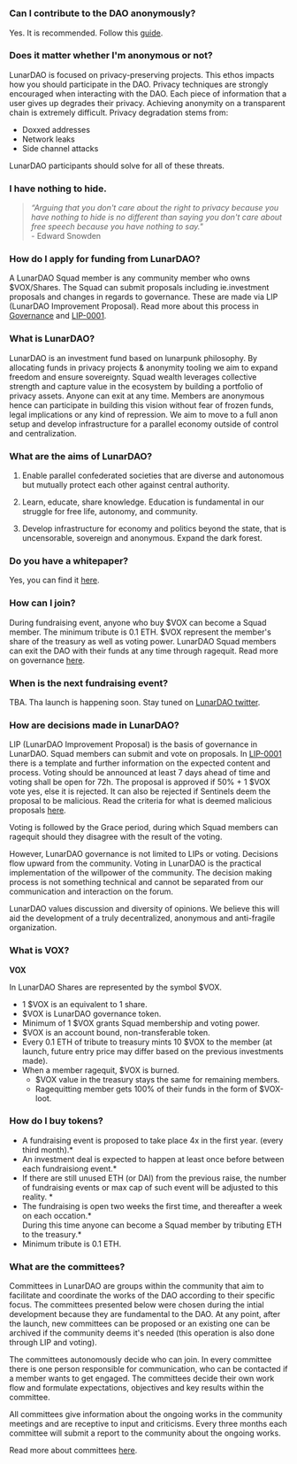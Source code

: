 # 
# 
### Can I contribute to the DAO anonymously?
Yes. It is recommended. Follow this
[guide](./anonymizing_assets.md).

### Does it matter whether I'm anonymous or not?

LunarDAO is focused on privacy-preserving projects. This ethos impacts how you should participate in the DAO. Privacy techniques are strongly encouraged when interacting with the DAO.  Each piece of information that a user gives up degrades their privacy. Achieving anonymity on a
transparent chain is extremely difficult. Privacy degradation stems from:

- Doxxed addresses  
- Network leaks  
- Side channel attacks

LunarDAO participants should solve for all of these threats.

### I have nothing to hide.

>*“Arguing that you don't care about the right to privacy because you have nothing to hide is no different than saying you don't care about free speech because you have nothing to say."*
<br>- Edward Snowden</br> 

### How do I apply for funding from LunarDAO?

A LunarDAO Squad member is any community member who owns $VOX/Shares. The Squad can submit proposals including ie.investment proposals and changes in regards to governance. These are made via LIP (LunarDAO Improvement Proposal). Read more about this process in [Governance](https://github.com/lunardao/dao#governance) and [LIP-0001](./lip-0001.md).

### What is LunarDAO?

LunarDAO is an investment fund based on lunarpunk philosophy. By allocating funds in privacy projects & anonymity tooling we aim to expand freedom and ensure sovereignty. Squad wealth leverages collective strength and capture value in the ecosystem by building a portfolio of privacy assets. Anyone can exit at any time. Members are anonymous hence can participate in building this vision without fear of frozen funds, legal implications or any kind of repression. We aim to move to a full anon setup and develop infrastructure for a parallel economy outside of control and centralization.

### What are the aims of LunarDAO?

1. Enable parallel confederated societies that are diverse and autonomous but mutually protect each other against central authority.

2. Learn, educate, share knowledge. Education is fundamental in our struggle for free life, autonomy, and community.

3. Develop infrastructure for economy and politics beyond the state, that is uncensorable, sovereign and anonymous. Expand the dark forest.

### Do you have a whitepaper?

Yes, you can find it [here](https://github.com/lunardao/dao).

### How can I join?

During fundraising event, anyone who buy $VOX can become a Squad member. The minimum tribute is 0.1 ETH. $VOX represent the member's share of the treasury as well as voting power. LunarDAO Squad members can exit the DAO with their funds at any time through ragequit. Read more on governance [here](https://github.com/lunardao/dao#governance).

### When is the next fundraising event?

TBA. Tha launch is happening soon. Stay tuned on [LunarDAO twitter](https://twitter.com/lunarpunksquad).

### How are decisions made in LunarDAO?

LIP (LunarDAO Improvement Proposal) is the basis of governance in LunarDAO. Squad members can submit and vote on proposals. In [LIP-0001](./lip-0001.md) there is a template and further information on the expected content and process. Voting should be announced at least 7 days ahead of time and voting shall be open for 72h. The proposal is approved if 50% + 1 $VOX vote yes, else it is rejected. It can also be rejected if Sentinels deem the proposal to be malicious. 
Read the criteria for what is deemed malicious proposals [here](https://github.com/lunardao/dao#sentinels).

Voting is followed by the Grace period, during which Squad members can ragequit should they disagree with the result of the voting.

However, LunarDAO governance is not limited to LIPs or voting. Decisions flow upward from the community. Voting in LunarDAO is the practical implementation of the willpower of the community. The decision making process is not something technical and cannot be separated from our communication and interaction on the forum.

LunarDAO values discussion and diversity of opinions. We believe this will aid the development of a truly decentralized, anonymous and anti-fragile organization.

### What is VOX?

**VOX**

In LunarDAO Shares are represented by the symbol $VOX.

- 1 $VOX is an equivalent to 1 share.  
- $VOX is LunarDAO governance token.  
- Minimum of 1 $VOX grants Squad membership and voting power.  
- $VOX is an account bound, non-transferable token.  
- Every 0.1 ETH of tribute to treasury mints 10 $VOX to the member (at launch, future entry price may differ based on the previous investments made).  
- When a member ragequit, $VOX is burned.  
    - $VOX value in the treasury stays the same for remaining members.  
    - Ragequitting member gets 100% of their funds in the form of $VOX-loot.

### How do I buy tokens?

- A fundraising event is proposed to take place 4x in the first year. (every third month).*  
- An investment deal is expected to happen at least once before between each fundraisiong event.*  
- If there are still unused ETH (or DAI) from the previous raise, the number of fundraising events or max cap of such event will be adjusted to this reality. *  
- The fundraising is open two weeks the first time, and thereafter a week on each occation.*  
During this time anyone can become a Squad member by tributing ETH to the treasury.*  
-  Minimum tribute is 0.1 ETH.

### What are the committees?

Committees in LunarDAO are groups within the community that aim to facilitate and coordinate the works of the DAO according to their specific focus. The committees presented below were chosen during the intial development because they are fundamental to the DAO. At any point, after the launch, new committees can be proposed or an existing one can be archived if the community deems it's needed (this operation is also done through LIP and voting).

The committees autonomously decide who can join. In every committee there is one person responsible for communication, who can be contacted if a member wants to get engaged. The committees decide their own work flow and formulate expectations, objectives and key results within the committee.

All committees give information about the ongoing works in the community meetings and are receptive to input and criticisms. Every three months each committee will submit a report to the community about the ongoing works.

Read more about committees [here](https://github.com/lunardao/dao#committees).



